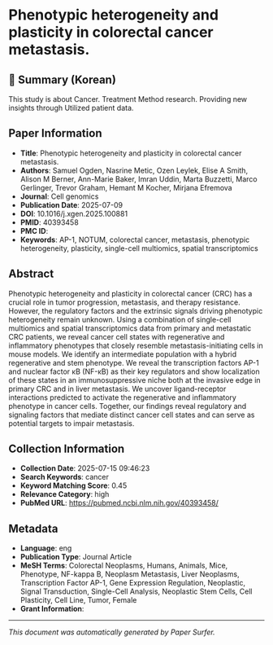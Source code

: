 # Phenotypic heterogeneity and plasticity in colorectal cancer metastasis.

## 📝 Summary (Korean)
This study is about Cancer. Treatment Method research. Providing new insights through Utilized patient data.

## Paper Information
- **Title**: Phenotypic heterogeneity and plasticity in colorectal cancer metastasis.
- **Authors**: Samuel Ogden, Nasrine Metic, Ozen Leylek, Elise A Smith, Alison M Berner, Ann-Marie Baker, Imran Uddin, Marta Buzzetti, Marco Gerlinger, Trevor Graham, Hemant M Kocher, Mirjana Efremova
- **Journal**: Cell genomics
- **Publication Date**: 2025-07-09
- **DOI**: 10.1016/j.xgen.2025.100881
- **PMID**: 40393458
- **PMC ID**: 
- **Keywords**: AP-1, NOTUM, colorectal cancer, metastasis, phenotypic heterogeneity, plasticity, single-cell multiomics, spatial transcriptomics

## Abstract
Phenotypic heterogeneity and plasticity in colorectal cancer (CRC) has a crucial role in tumor progression, metastasis, and therapy resistance. However, the regulatory factors and the extrinsic signals driving phenotypic heterogeneity remain unknown. Using a combination of single-cell multiomics and spatial transcriptomics data from primary and metastatic CRC patients, we reveal cancer cell states with regenerative and inflammatory phenotypes that closely resemble metastasis-initiating cells in mouse models. We identify an intermediate population with a hybrid regenerative and stem phenotype. We reveal the transcription factors AP-1 and nuclear factor κB (NF-κB) as their key regulators and show localization of these states in an immunosuppressive niche both at the invasive edge in primary CRC and in liver metastasis. We uncover ligand-receptor interactions predicted to activate the regenerative and inflammatory phenotype in cancer cells. Together, our findings reveal regulatory and signaling factors that mediate distinct cancer cell states and can serve as potential targets to impair metastasis.

## Collection Information
- **Collection Date**: 2025-07-15 09:46:23
- **Search Keywords**: cancer
- **Keyword Matching Score**: 0.45
- **Relevance Category**: high
- **PubMed URL**: https://pubmed.ncbi.nlm.nih.gov/40393458/

## Metadata
- **Language**: eng
- **Publication Type**: Journal Article
- **MeSH Terms**: Colorectal Neoplasms, Humans, Animals, Mice, Phenotype, NF-kappa B, Neoplasm Metastasis, Liver Neoplasms, Transcription Factor AP-1, Gene Expression Regulation, Neoplastic, Signal Transduction, Single-Cell Analysis, Neoplastic Stem Cells, Cell Plasticity, Cell Line, Tumor, Female
- **Grant Information**: 

---
*This document was automatically generated by Paper Surfer.*
